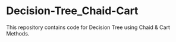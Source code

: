 # Decision-Tree_Chaid-Cart
This repository contains code for Decision Tree using Chaid &amp; Cart Methods. 
